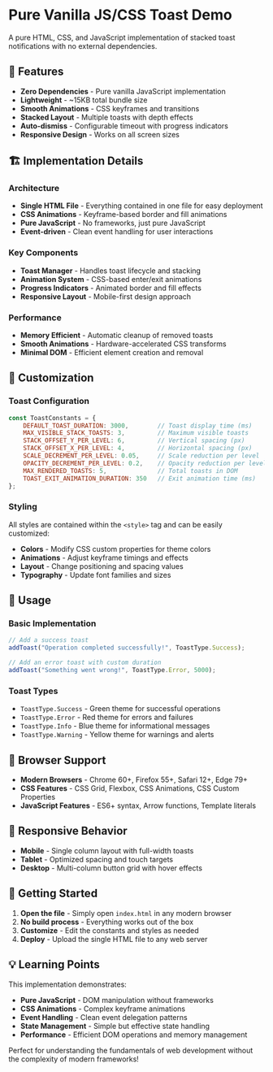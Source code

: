 # Pure Vanilla JS/CSS Toast Demo

A pure HTML, CSS, and JavaScript implementation of stacked toast notifications with no external dependencies.

## 🚀 Features

- **Zero Dependencies** - Pure vanilla JavaScript implementation
- **Lightweight** - ~15KB total bundle size
- **Smooth Animations** - CSS keyframes and transitions
- **Stacked Layout** - Multiple toasts with depth effects
- **Auto-dismiss** - Configurable timeout with progress indicators
- **Responsive Design** - Works on all screen sizes

## 🏗 Implementation Details

### Architecture
- **Single HTML File** - Everything contained in one file for easy deployment
- **CSS Animations** - Keyframe-based border and fill animations
- **Pure JavaScript** - No frameworks, just pure JavaScript
- **Event-driven** - Clean event handling for user interactions

### Key Components
- **Toast Manager** - Handles toast lifecycle and stacking
- **Animation System** - CSS-based enter/exit animations
- **Progress Indicators** - Animated border and fill effects
- **Responsive Layout** - Mobile-first design approach

### Performance
- **Memory Efficient** - Automatic cleanup of removed toasts
- **Smooth Animations** - Hardware-accelerated CSS transforms
- **Minimal DOM** - Efficient element creation and removal

## 🎨 Customization

### Toast Configuration
```javascript
const ToastConstants = {
    DEFAULT_TOAST_DURATION: 3000,        // Toast display time (ms)
    MAX_VISIBLE_STACK_TOASTS: 3,         // Maximum visible toasts
    STACK_OFFSET_Y_PER_LEVEL: 6,         // Vertical spacing (px)
    STACK_OFFSET_X_PER_LEVEL: 4,         // Horizontal spacing (px)
    SCALE_DECREMENT_PER_LEVEL: 0.05,     // Scale reduction per level
    OPACITY_DECREMENT_PER_LEVEL: 0.2,    // Opacity reduction per level
    MAX_RENDERED_TOASTS: 5,              // Total toasts in DOM
    TOAST_EXIT_ANIMATION_DURATION: 350   // Exit animation time (ms)
};
```

### Styling
All styles are contained within the `<style>` tag and can be easily customized:

- **Colors** - Modify CSS custom properties for theme colors
- **Animations** - Adjust keyframe timings and effects
- **Layout** - Change positioning and spacing values
- **Typography** - Update font families and sizes

## 🔧 Usage

### Basic Implementation
```javascript
// Add a success toast
addToast("Operation completed successfully!", ToastType.Success);

// Add an error toast with custom duration
addToast("Something went wrong!", ToastType.Error, 5000);
```

### Toast Types
- `ToastType.Success` - Green theme for successful operations
- `ToastType.Error` - Red theme for errors and failures
- `ToastType.Info` - Blue theme for informational messages
- `ToastType.Warning` - Yellow theme for warnings and alerts

## 🎯 Browser Support

- **Modern Browsers** - Chrome 60+, Firefox 55+, Safari 12+, Edge 79+
- **CSS Features** - CSS Grid, Flexbox, CSS Animations, CSS Custom Properties
- **JavaScript Features** - ES6+ syntax, Arrow functions, Template literals

## 📱 Responsive Behavior

- **Mobile** - Single column layout with full-width toasts
- **Tablet** - Optimized spacing and touch targets
- **Desktop** - Multi-column button grid with hover effects

## 🚀 Getting Started

1. **Open the file** - Simply open `index.html` in any modern browser
2. **No build process** - Everything works out of the box
3. **Customize** - Edit the constants and styles as needed
4. **Deploy** - Upload the single HTML file to any web server

## 💡 Learning Points

This implementation demonstrates:

- **Pure JavaScript** - DOM manipulation without frameworks
- **CSS Animations** - Complex keyframe animations
- **Event Handling** - Clean event delegation patterns
- **State Management** - Simple but effective state handling
- **Performance** - Efficient DOM operations and memory management

Perfect for understanding the fundamentals of web development without the complexity of modern frameworks!